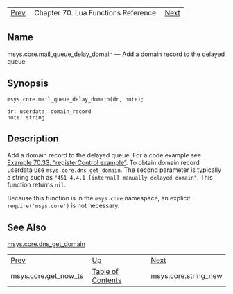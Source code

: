 |     |     |     |
| --- | --- | --- |
| [Prev](lua.ref.msys.core.get_now_ts)  | Chapter 70. Lua Functions Reference |  [Next](lua.ref.msys.core.string_new) |

<a name="lua.ref.msys.core.mail_queue_delay_domain"></a>
## Name

msys.core.mail_queue_delay_domain — Add a domain record to the delayed queue

<a name="idp15720544"></a>
## Synopsis

`msys.core.mail_queue_delay_domain(dr, note);`

```
dr: userdata, domain_record
note: string
```
<a name="idp15723120"></a>
## Description

Add a domain record to the delayed queue. For a code example see [Example 70.33, “registerControl example”](lua.ref.msys.registerControl#lua.ref.msys.registerControl.example "Example 70.33. registerControl example"). To obtain domain record userdata use `msys.core.dns_get_domain`. The second parameter is typically a string such as `"451 4.4.1 [internal] manually delayed domain"`. This function returns `nil`.

Because this function is in the `msys.core` namespace, an explicit `require('msys.core')` is not necessary.

<a name="idp15727984"></a>
## See Also

[msys.core.dns_get_domain](lua.ref.msys.core.dns_get_domain "msys.core.dns_get_domain")

|     |     |     |
| --- | --- | --- |
| [Prev](lua.ref.msys.core.get_now_ts)  | [Up](lua.function.details) |  [Next](lua.ref.msys.core.string_new) |
| msys.core.get_now_ts  | [Table of Contents](index) |  msys.core.string_new |

